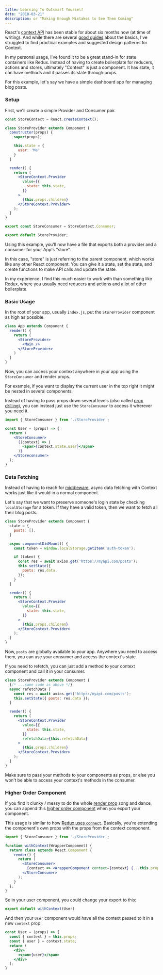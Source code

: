 ```yaml
---
title: Learning To Outsmart Yourself
date: "2018-03-21"
description: or "Making Enough Mistakes to See Them Coming"
---
```


React's [context API](https://reactjs.org/docs/context.html) has been stable for about six months now (at time of writing). And while there are several [good guides](https://wesbos.com/react-context/) about the basics, I've struggled to find practical examples and suggested design patterns for Context.

In my personal usage, I've found it to be a great stand-in for state containers like Redux. Instead of having to create boilerplate for reducers, actions and stores, ultimately "Context" is just a component. It has state, it can have methods and it passes its state through props.

For this example, let's say we have a simple dashboard app for managing blog posts.

### Setup

First, we'll create a simple Provider and Consumer pair.

```jsx
const StoreContext = React.createContext();

class StoreProvider extends Component {
  constructor(props) {
    super(props);

    this.state = {
      user: 'Me'
    }
  }

  render() {
    return (
      <StoreContext.Provider
        value={{
          state: this.state,
        }}
      >
        {this.props.children}
      </StoreContext.Provider>
    );
  }
}

export const StoreConsumer = StoreContext.Consumer;

export default StoreProvider;
```

Using this example, you'll now have a file that exports both a provider and a consumer for your App's "store".

In this case, "store" is just referring to the parent component, which works like any other React component. You can give it a state, set the state, and create functions to make API calls and update the state.

In my experience, I find this much easier to work with than something like Redux, where you usually need reducers and actions and a lot of other boilerplate.

### Basic Usage

In the root of your app, usually `index.js`, put the `StoreProvider` component as high as possible.

```jsx
class App extends Component {
  render() {
    return (
      <StoreProvider>
        <Main />
      </StoreProvider>
    )
  }
}
```

Now, you can access your context anywhere in your app using the `StoreConsumer` and render props.

For example, if you want to display the current user in the top right it might be nested in several components.

Instead of having to pass props down several levels (also called [prop drilling](https://blog.kentcdodds.com/prop-drilling-bb62e02cb691?gi=9a8599aea1be)), you can instead just use the `StoreConsumer` to access it wherever you need it.

```jsx
import { StoreConsumer } from './StoreProvider';

const User = (props) => {
  return (
    <StoreConsumer>
      {(context) => (
        <span>{context.state.user}</span>
      )}
    </Storeconsumer>
  );
}
```

### Data Fetching

Instead of having to reach for [middleware](https://github.com/redux-saga/redux-saga), async data fetching with Context works just like it would in a normal component.

Let's say that we want to preserve someone's login state by checking `localStorage` for a token. If they have a valid token, then we want to fetch all their blog posts.

```jsx
class StoreProvider extends Component {
  state = {
    posts: [],
  }

  async componentDidMount() {
    const token = window.localStorage.getItem('auth-token');

    if (token) {
      const res = await axios.get('https://myapi.com/posts');
      this.setState({
        posts: res.data,
      });
    }
  }

  render() {
    return (
      <StoreContext.Provider
        value={{
          state: this.state,
        }}
      >
        {this.props.children}
      </StoreContext.Provider>
    );
  }
}
```

Now, `posts` are globally available to your app. Anywhere you need to access them, you can use your consumer and access the context's state.

If you need to refetch, you can just add a method to your context component and call it in your consumer.

```jsx
class StoreProvider extends Component {
  {/* ...same code as above */}
  async refetchData {
    const res = await axios.get('https:/myapi.com/posts');
    this.setState({ posts: res.data });
  }

  render() {
    return (
      <StoreContext.Provider
        value={{
          state: this.state,
        }}
        refetchData={this.refetchData}
      >
        {this.props.children}
      </StoreContext.Provider>
    );
  }
}
```

Make sure to pass your methods to your components as props, or else you won't be able to access your context's methods in the consumer.

### Higher Order Component

If you find it clunky / messy to do the whole [render prop](https://reactjs.org/docs/render-props.html) song and dance, you can append this [higher order component](https://reactjs.org/docs/higher-order-components.html) when you export your component.

This usage is similar to how [Redux uses `connect`](https://redux.js.org/basics/usagewithreact#implementing-container-components). Basically, you're extending the component's own props with the props from the context component.

```jsx
import { StoreConsumer } from './StoreProvider';

function withContext(WrapperComponent) {
  return class extends React.Component {
    render() {
      return (
        <StoreConsumer>
          {context => <WrapperComponent context={context} {...this.props} />}
        </StoreConsumer>
      );
    }
  };
}
```

So in your user component, you could change your export to this:

```jsx
export default withContext(User)
```

And then your `User` component would have all the context passed to it in a new `context` prop:

```jsx
const User = (props) => {
  const { context } = this.props;
  const { user } = context.state;
  return (
    <div>
      <span>{user}</span>
    </div>
  );
}
```
